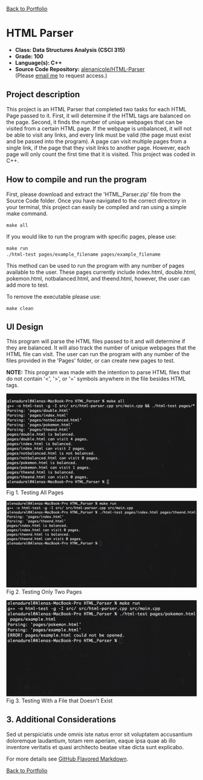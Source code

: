 [Back to Portfolio](./)

HTML Parser
===============

-   **Class: Data Structures Analysis (CSCI 315)** 
-   **Grade: 100** 
-   **Language(s): C++** 
-   **Source Code Repository:** [alenanicole/HTML-Parser](https://github.com/alenanicole/HTML-Parser)  
    (Please [email me](mailto:andurel@csustudent.net?subject=GitHub%20Access) to request access.)

## Project description

This project is an HTML Parser that completed two tasks for each HTML Page passed to it. First, it will determine if the HTML tags are balanced on the page. Second, it finds the number of unique webpages that can be visited from a certain HTML page. If the webpage is unbalanced, it will not be able to visit any links, and every link must be valid (the page must exist and be passed into the program). A page can visit multiple pages from a single link, if the page that they visit links to another page. However, each page will only count the first time that it is visited. This project was coded in C++.

## How to compile and run the program

First, please download and extract the 'HTML_Parser.zip' file from the Source Code folder. Once you have navigated to the correct directory in your terminal, this project can easily be compiled and ran using a simple make command.

```
make all
```
If you would like to run the program with specific pages, please use:

```
make run
./html-test pages/example_filename pages/example_filename
```
This method can be used to run the program with any number of pages available to the user. These pages currently include index.html, double.html, pokemon.html, notbalanced.html, and theend.html, however, the user can add more to test.

To remove the executable please use:
```
make clean
```
## UI Design

This program will parse the HTML files passed to it and will determine if they are balanced. It will also track the number of unique webpages that the HTML file can visit. The user can run the program with any number of the files provided in the 'Pages' folder, or can create new pages to test.

**NOTE:** This program was made with the intention to parse HTML files that do not contain '<', '>', or '=' symbols anywhere in the file besides HTML tags.

![screenshot](images/test-all.png)  
Fig 1. Testing All Pages

![screenshot](images/test_two.png)  
Fig 2. Testing Only Two Pages

![screenshot](images/test_error.png)  
Fig 3. Testing With a File that Doesn't Exist

## 3. Additional Considerations

Sed ut perspiciatis unde omnis iste natus error sit voluptatem accusantium doloremque laudantium, totam rem aperiam, eaque ipsa quae ab illo inventore veritatis et quasi architecto beatae vitae dicta sunt explicabo. 

For more details see [GitHub Flavored Markdown](https://guides.github.com/features/mastering-markdown/).

[Back to Portfolio](./)
